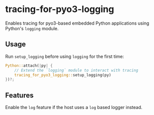 # tracing-for-pyo3-logging

Enables tracing for pyo3-based embedded Python applications using Python's `logging` module.

## Usage
Run `setup_logging` before using `logging` for the first time:
```rust
Python::attach(|py| {
	// Extend the `logging` module to interact with tracing
	tracing_for_pyo3_logging::setup_logging(py)
})?;
```

## Features
Enable the `log` feature if the host uses a `log` based logger instead.

